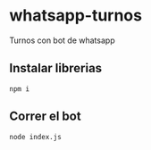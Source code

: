 # whatsapp-turnos
Turnos con bot de whatsapp

## Instalar librerias
```
npm i
```

## Correr el bot
```
node index.js
```